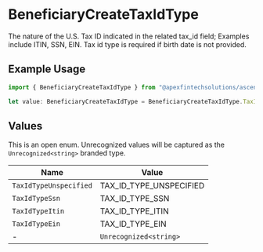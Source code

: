 # BeneficiaryCreateTaxIdType

The nature of the U.S. Tax ID indicated in the related tax_id field; Examples include ITIN, SSN, EIN. Tax id type is required if birth date is not provided.

## Example Usage

```typescript
import { BeneficiaryCreateTaxIdType } from "@apexfintechsolutions/ascend-sdk/models/components";

let value: BeneficiaryCreateTaxIdType = BeneficiaryCreateTaxIdType.TaxIdTypeEin;
```

## Values

This is an open enum. Unrecognized values will be captured as the `Unrecognized<string>` branded type.

| Name                    | Value                   |
| ----------------------- | ----------------------- |
| `TaxIdTypeUnspecified`  | TAX_ID_TYPE_UNSPECIFIED |
| `TaxIdTypeSsn`          | TAX_ID_TYPE_SSN         |
| `TaxIdTypeItin`         | TAX_ID_TYPE_ITIN        |
| `TaxIdTypeEin`          | TAX_ID_TYPE_EIN         |
| -                       | `Unrecognized<string>`  |